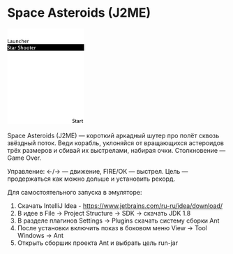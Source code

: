 # Space Asteroids (J2ME)

![preview](preview.gif)

Space Asteroids (J2ME) — короткий аркадный шутер про полёт сквозь звёздный поток.
Веди корабль, уклоняйся от вращающихся астероидов трёх размеров и сбивай их выстрелами, набирая очки. Столкновение — Game Over.

Управление: ←/→ — движение, FIRE/ОК — выстрел.
Цель — продержаться как можно дольше и установить рекорд.

Для самостоятельного запуска в эмуляторе:

1) Скачать IntelliJ Idea - https://www.jetbrains.com/ru-ru/idea/download/
2) В идее в File -> Project Structure -> SDK -> скачать JDK 1.8
3) В разделе плагинов Settings -> Plugins скачать систему сборки Ant
4) После установки включить показ в боковом меню View -> Tool Windows -> Ant
5) Открыть сборшик проекта Ant и выбрать цель run-jar
